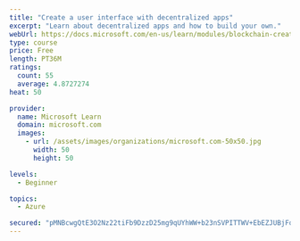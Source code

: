 ```yaml
---
title: "Create a user interface with decentralized apps"
excerpt: "Learn about decentralized apps and how to build your own."
webUrl: https://docs.microsoft.com/en-us/learn/modules/blockchain-create-ui-decentralized-apps/
type: course
price: Free
length: PT36M
ratings:
  count: 55
  average: 4.8727274
heat: 50

provider:
  name: Microsoft Learn
  domain: microsoft.com
  images:
    - url: /assets/images/organizations/microsoft.com-50x50.jpg
      width: 50
      height: 50

levels:
  - Beginner

topics:
  - Azure

secured: "pMNBcwgQtE3O2Nz22tiFb9DzzD25mg9qUYhWW+b23nSVPITTWV+EbEZJUBjFqnUe8uCzLW2wQo6tdRc5926a8Ss2V1aIL1nwL0nvym2xgba5rIONHg1sVxWuOQWBzdDJJ2S67PTCTIp4QIzWxxA0813M9vxnlIf/Hut6KWZICSLsRdvwf+ie200N0iqu1Sck3TxJyq1uUmRhKYtoTXqFr3XoUn5f/pCxnyMqqCUetS/MdKz1qDbuxgglDZMADiKGcFvgVHI7ml/nLuwZ2Y6uhBSiZ5PyBnwbXEgrw5qU2qEExqToK9ntzokcUGcQLsDos316kgut7O4drG6JeZWSCvZrwOG5Xo1FbE2HlJwB6LYWH8khP4ptoMrkvjVRBNhyhvRmLJbEgO3EadBEWOlFDRNSIYA0DUQCR19N8a/okJ4=;wAvxRmQ5Qza2peSWTUUXAA=="
---
```


